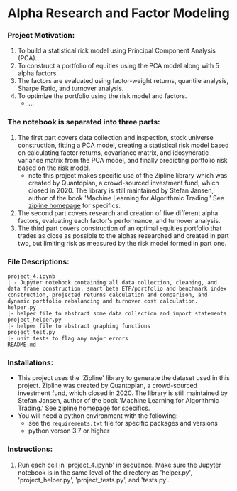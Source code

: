 # Alpha Research and Factor Modeling

### Project Motivation:

1. To build a statistical rick model using Principal Component Analysis (PCA).
2. To construct a portfolio of equities using the PCA model along with 5 alpha factors.
3. The factors are evaluated using factor-weight returns, quantile analysis, Sharpe Ratio, and turnover analysis.
4. To optimize the portfolio using the risk model and factors.
    - ...

### The notebook is separated into three parts:
1. The first part covers data collection and inspection, stock universe construction, fitting a PCA model, creating a statistical risk model based on calculating factor returns, covariance matrix, and idosyncratic variance matrix from the PCA model, and finally predicting portfolio risk based on the risk model.
    - note this project makes specific use of the Zipline library which was created by Quantopian, a crowd-sourced investment fund, which closed in 2020. The library is still maintained by Stefan Jansen, author of the book 'Machine Learning for Algorithmic Trading.' See [zipline homepage](https://zipline.ml4trading.io/) for specifics.
2. The second part covers research and creation of five different alpha factors, evaluating each factor's performance, and turnover analysis.
3. The third part covers construction of an optimal equities portfolio that trades as close as possible to the alphas researched and created in part two, but limiting risk as measured by the risk model formed in part one.

### File Descriptions:


    project_4.ipynb
    | - Jupyter notebook containing all data collection, cleaning, and data frame construction, smart beta ETF/portfolio and benchmark index construction, projected returns calculation and comparison, and dynamic portfolio rebalancing and turnover cost calculation.
    helper.py
    |- helper file to abstract some data collection and import statements
    project_helper.py
    |- helper file to abstract graphing functions
    project_test.py
    |- unit tests to flag any major errors
    README.md


### Installations:
- This project uses the 'Zipline' library to generate the dataset used in this project. Zipline was created by Quantopian, a crowd-sourced investment fund, which closed in 2020. The library is still maintained by Stefan Jansen, author of the book 'Machine Learning for Algorithmic Trading.' See [zipline homepage](https://zipline.ml4trading.io/) for specifics.
- You will need a python environment with the following:
    - see the `requirements.txt` file for specific packages and versions
    - python verson 3.7 or higher

### Instructions:
1. Run each cell in 'project_4.ipynb' in sequence. Make sure the Jupyter notebook is in the same level of the directory as 'helper.py', 'project_helper.py', 'project_tests.py', and 'tests.py'.